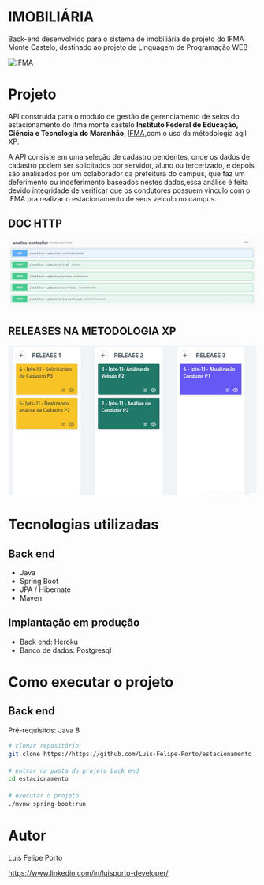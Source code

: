# IMOBILIÁRIA
Back-end desenvolvido para o sistema de imobiliária do projeto do IFMA Monte Castelo, destinado ao projeto de Linguagem de Programação WEB

[![IFMA](https://img.shields.io/npm/l/react)](https://github.com/Luis-Felipe-Porto/imobiliaria/blob/main/LICENSE) 

# Projeto

API construida para o modulo de gestão de gerenciamento de selos do estacionamento do ifma monte castelo **Instituto Federal de Educação, Ciência e Tecnologia do Maranhão**, [IFMA](https://montecastelo.ifma.edu.br "Site do IFMA"),com o uso da métodologia agil XP.

A API consiste em uma seleção de cadastro pendentes, onde os dados de cadastro podem ser solicitados por servidor, aluno ou tercerizado, e depois são analisados por um colaborador da prefeitura do campus, que faz um deferimento ou indeferimento baseados nestes dados,essa análise é feita devido integridade de verificar que os condutores possuem vínculo com o IFMA pra realizar o estacionamento de seus veiculo no campus.
## DOC HTTP
![HTTP 1](https://github.com/Luis-Felipe-Porto/Luis-Felipe-Porto/blob/master/assets/doc%20API.JPG)
## RELEASES NA METODOLOGIA XP
![HTTP 1](https://github.com/Luis-Felipe-Porto/Luis-Felipe-Porto/blob/master/assets/Realeses.JPG)

# Tecnologias utilizadas
## Back end
- Java
- Spring Boot
- JPA / Hibernate
- Maven

## Implantação em produção
- Back end: Heroku
- Banco de dados: Postgresql

# Como executar o projeto

## Back end
Pré-requisitos: Java 8

```bash
# clonar repositório
git clone https://https://github.com/Luis-Felipe-Porto/estacionamento

# entrar na pasta do projeto back end
cd estacionamento

# executar o projeto
./mvnw spring-boot:run
```


# Autor

Luis Felipe Porto

https://www.linkedin.com/in/luisporto-developer/
